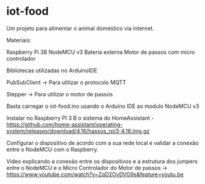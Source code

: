 # iot-food
Um projeto para alimentar o animal doméstico via internet.

Materiais:

Raspberry Pi 3B
NodeMCU v3
Bateria externa
Motor de passos com micro controlador

Bibliotecas utilizadas no ArduinoIDE

PubSubClient -> Para utilizar o protocolo MQTT

Stepper -> Para utilizar  o motor de passos

Basta carregar o iot-food.ino usando o Arduino IDE ao modulo NodeMCU v3

Instalar no Raspberry PI 3 B o sistema do HomeAssistant - https://github.com/home-assistant/operating-system/releases/download/4.16/hassos_rpi3-4.16.img.gz

Configurar o dispositivo de acordo com a sua rede local e validar a conexão entre o NodeMCU com o Raspberry.


Video explicando a conexão entre os dispositivos e a estrutura dos jumpers entre o NodeMCU e o Micro Controlador do Motor de passos -> https://www.youtube.com/watch?v=ZqD2OyDVG9s&feature=youtu.be
